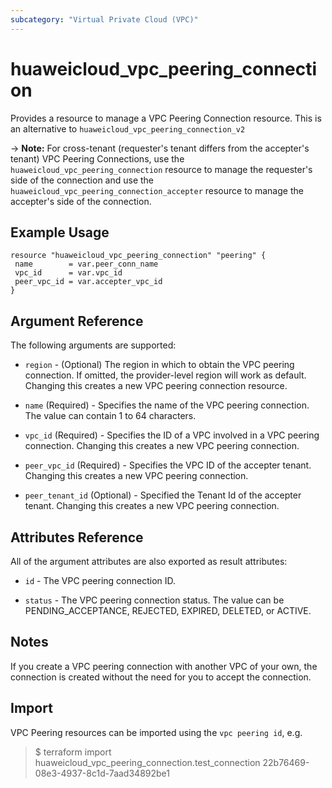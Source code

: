 ```yaml
---
subcategory: "Virtual Private Cloud (VPC)"
---
```


# huaweicloud\_vpc\_peering\_connection

Provides a resource to manage a VPC Peering Connection resource.
This is an alternative to `huaweicloud_vpc_peering_connection_v2`

-> **Note:** For cross-tenant (requester's tenant differs from the accepter's tenant) VPC Peering Connections, use the `huaweicloud_vpc_peering_connection` resource to manage the requester's side of the connection and use the `huaweicloud_vpc_peering_connection_accepter` resource to manage the accepter's side of the connection.

## Example Usage

 ```hcl
resource "huaweicloud_vpc_peering_connection" "peering" {
  name        = var.peer_conn_name
  vpc_id      = var.vpc_id
  peer_vpc_id = var.accepter_vpc_id
}
 ```

## Argument Reference

The following arguments are supported:

* `region` - (Optional) The region in which to obtain the VPC peering connection. If omitted, the provider-level region will work as default. Changing this creates a new VPC peering connection resource.

* `name` (Required) - Specifies the name of the VPC peering connection. The value can contain 1 to 64 characters.

* `vpc_id` (Required) - Specifies the ID of a VPC involved in a VPC peering connection. Changing this creates a new VPC peering connection.

* `peer_vpc_id` (Required) - Specifies the VPC ID of the accepter tenant. Changing this creates a new VPC peering connection.

* `peer_tenant_id` (Optional) - Specified the Tenant Id of the accepter tenant. Changing this creates a new VPC peering connection.
  
## Attributes Reference

All of the argument attributes are also exported as
result attributes:

* `id` - The VPC peering connection ID.

* `status` - The VPC peering connection status. The value can be PENDING_ACCEPTANCE, REJECTED, EXPIRED, DELETED, or ACTIVE.

## Notes

If you create a VPC peering connection with another VPC of your own, the connection is created without the need for you to accept the connection.

## Import

VPC Peering resources can be imported using the `vpc peering id`, e.g.

> $ terraform import huaweicloud_vpc_peering_connection.test_connection 22b76469-08e3-4937-8c1d-7aad34892be1
